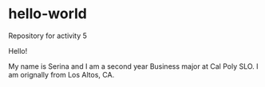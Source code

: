 # hello-world
Repository for activity 5

Hello!

My name is Serina and I am a second year Business major at Cal Poly SLO.
I am orignally from Los Altos, CA.
